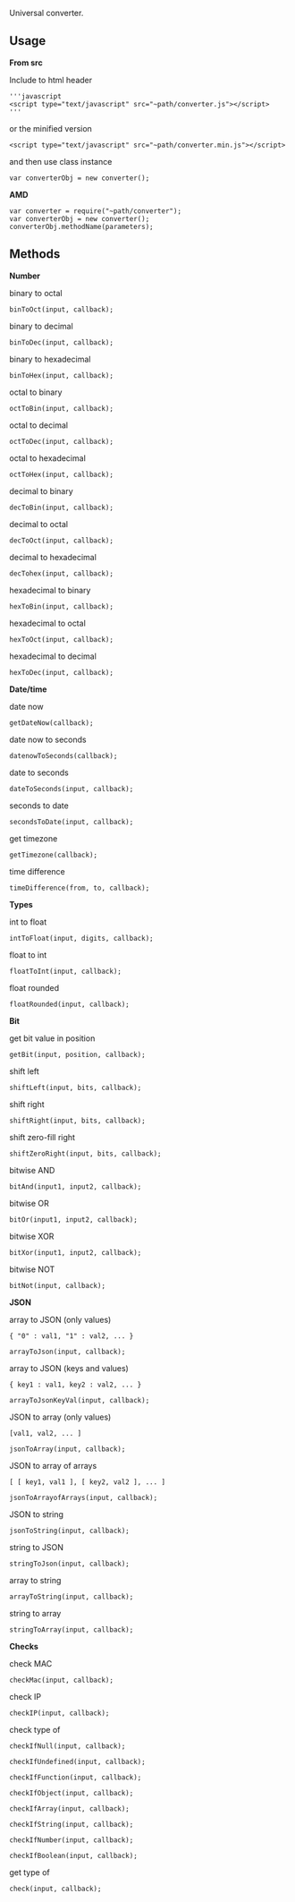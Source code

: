 Universal converter.

## Usage

**From src**

Include to html header
    
    '''javascript
    <script type="text/javascript" src="~path/converter.js"></script>
    '''
    
or the minified version
    
    <script type="text/javascript" src="~path/converter.min.js"></script>
    
and then use class instance
    
    var converterObj = new converter();
    
**AMD**

	var converter = require("~path/converter");
    var converterObj = new converter();
    converterObj.methodName(parameters);

## Methods

**Number**

binary to octal

	binToOct(input, callback);

binary to decimal

	binToDec(input, callback);

binary to hexadecimal

	binToHex(input, callback);

octal to binary

	octToBin(input, callback);

octal to decimal

	octToDec(input, callback);

octal to hexadecimal

	octToHex(input, callback);

decimal to binary

	decToBin(input, callback);

decimal to octal

	decToOct(input, callback);

decimal to hexadecimal

	decTohex(input, callback);

hexadecimal to binary

	hexToBin(input, callback);

hexadecimal to octal

	hexToOct(input, callback);

hexadecimal to decimal

	hexToDec(input, callback);

**Date/time**

date now

	getDateNow(callback);

date now to seconds

	datenowToSeconds(callback);

date to seconds

	dateToSeconds(input, callback);

seconds to date

	secondsToDate(input, callback);

get timezone

	getTimezone(callback);

time difference

	timeDifference(from, to, callback);

**Types**

int to float

	intToFloat(input, digits, callback);

float to int

	floatToInt(input, callback);

float rounded

	floatRounded(input, callback);

**Bit**

get bit value in position

	getBit(input, position, callback);

shift left

	shiftLeft(input, bits, callback);

shift right

	shiftRight(input, bits, callback);

shift zero-fill right

	shiftZeroRight(input, bits, callback);

bitwise AND

	bitAnd(input1, input2, callback);

bitwise OR

	bitOr(input1, input2, callback);

bitwise XOR

	bitXor(input1, input2, callback);

bitwise NOT

	bitNot(input, callback);

**JSON**

array to JSON (only values)

	{ "0" : val1, "1" : val2, ... }

	arrayToJson(input, callback);
    
array to JSON (keys and values)

	{ key1 : val1, key2 : val2, ... }

	arrayToJsonKeyVal(input, callback);

JSON to array (only values)

	[val1, val2, ... ]

	jsonToArray(input, callback);
    
JSON to array of arrays

	[ [ key1, val1 ], [ key2, val2 ], ... ]

	jsonToArrayofArrays(input, callback);

JSON to string

	jsonToString(input, callback);

string to JSON

	stringToJson(input, callback);

array to string

	arrayToString(input, callback);

string to array

	stringToArray(input, callback);
    
**Checks**

check MAC

	checkMac(input, callback);
    
check IP

	checkIP(input, callback);
    
check type of

	checkIfNull(input, callback);
    
    checkIfUndefined(input, callback);
    
    checkIfFunction(input, callback);
    
    checkIfObject(input, callback);
    
    checkIfArray(input, callback);
    
    checkIfString(input, callback);
    
    checkIfNumber(input, callback);
    
    checkIfBoolean(input, callback);
    
get type of

	check(input, callback);
